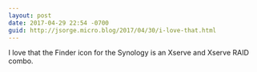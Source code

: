 ```yaml
---
layout: post
date: 2017-04-29 22:54 -0700
guid: http://jsorge.micro.blog/2017/04/30/i-love-that.html
---
```

I love that the Finder icon for the Synology is an Xserve and Xserve RAID combo. 
